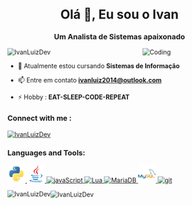 <h1 align="center">Olá 👋, Eu sou o Ivan</h1>
<h3 align="center">Um Analista de Sistemas apaixonado</h3>
<img align="right" alt="Coding" width="200" src="https://github.com/user-attachments/assets/0f18a16c-32a1-49aa-8ead-6e8eccdac095">

<p align="left"> <img src="https://komarev.com/ghpvc/?username=cyrolux123&label=Profile%20views&color=0e75b6&style=flat" alt="IvanLuizDev" /> </p>

- 🌱 Atualmente estou cursando  **Sistemas de Informação**

- 📫 Entre em contato **ivanluiz2014@outlook.com**

- ⚡ Hobby : **EAT-SLEEP-CODE-REPEAT**

<h3 align="left">Connect with me :</h3>
<p align="left">
<a href="https://www.linkedin.com/in/ivan-luiz-b92851250/" target="blank"><img align="center" src="https://cdn.jsdelivr.net/gh/devicons/devicon@latest/icons/linkedin/linkedin-original.svg" alt="IvanLuizDev" height="30" width="40" /></a>
</p>

<h3 align="left">Languages and Tools:</h3>
<p align="left"> 
  <a href="https://www.python.org" target="_blank" rel="noreferrer"> <img src="https://raw.githubusercontent.com/devicons/devicon/master/icons/python/python-original.svg" alt="python" width="40" height="40"/> </a> 
  <a href="https://www.oracle.com/br/" target="_blank" rel="noreferrer"> <img src="https://raw.githubusercontent.com/devicons/devicon/master/icons/java/java-original.svg" alt="java" width="40" height="40"/> </a> 
  <a href="https://developer.mozilla.org/en-US/docs/Web/JavaScript" target="_blank" rel="noreferrer"> <img src="https://cdn.jsdelivr.net/gh/devicons/devicon@latest/icons/javascript/javascript-original.svg" alt="javaScript" width="40" height="40"/> </a>
  <a href="https://www.lua.org/docs.html" target="_blank" rel="noreferrer"> <img src="https://cdn.jsdelivr.net/gh/devicons/devicon@latest/icons/lua/lua-original.svg" alt="Lua" width="40" height="40"/> </a>
  <a href="https://mariadb.com/kb/en/documentation/" target="_blank" rel="noreferrer"> <img src="https://cdn.jsdelivr.net/gh/devicons/devicon@latest/icons/mariadb/mariadb-original-wordmark.svg" alt="MariaDB" width="40" height="40"/> </a>

  <a href="https://www.mysql.com" target="_blank" rel="noreferrer">
    <img src="https://raw.githubusercontent.com/devicons/devicon/master/icons/mysql/mysql-original-wordmark.svg" alt="mysql" width="40" height="40"/>
 </a>
  <a href="https://git-scm.com/" target="_blank" rel="noreferrer"> <img src="https://www.vectorlogo.zone/logos/git-scm/git-scm-icon.svg" alt="git" width="40" height="40"/> </a>
</p>

<p><img align="left" src="https://github-readme-stats.vercel.app/api/top-langs?username=IvanLuizDev&show_icons=true&locale=en&layout=compact" alt="IvanLuizDev" /></p>
<p><img align="center" src="https://github-readme-streak-stats.herokuapp.com/?user=IvanLuizDev&" alt="IvanLuizDev" /></p>
